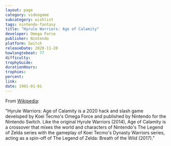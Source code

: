 ```yaml
---
layout: page
category: videogame
subcategory: wishlist
tags: nintendo-fantasy
title: "Hyrule Warriors: Age of Calamity"
developer: Omega Force
publisher: Nintendo
platform: Switch
releaseDate: 2020-11-20
howlongtobeat: 77
difficulty:
trophyGuide:
durationHours:
trophies:
percent:
link:
date: 1991-01-01
---
```


From [Wikipedia](https://en.wikipedia.org/wiki/Hyrule_Warriors:_Age_of_Calamity):

"Hyrule Warriors: Age of Calamity is a 2020 hack and slash game developed by Koei Tecmo's Omega Force and published by Nintendo for the Nintendo Switch. Like the original Hyrule Warriors (2014), Age of Calamity is a crossover that mixes the world and characters of Nintendo's The Legend of Zelda series with the gameplay of Koei Tecmo's Dynasty Warriors series, acting as a spin-off of The Legend of Zelda: Breath of the Wild (2017)."
